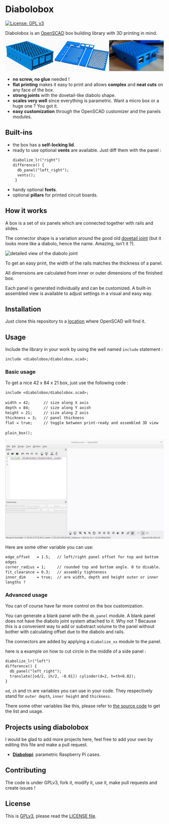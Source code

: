 # Diabolobox

[![License: GPL v3](https://img.shields.io/badge/License-GPLv3-blue.svg)](https://www.gnu.org/licenses/gpl-3.0)

Diabolobox is an [OpenSCAD](https://openscad.org/) box building library with 3D printing in mind.

![three pictures illustrating a raspberry pi case design and printed result](img/diabolobox_steps.webp "pimped diabolobox : a Raspberry Pi case")

* **no screw, no glue** needed !
* **flat printing** makes it easy to print and allows **complex** and **neat cuts** on any face of the box.
* **strong joints** with the dovetail-like diabolo shape.
* **scales very well** since everything is parametric. Want a micro box or a huge one ? You got it.
* **easy customization** through the OpenSCAD customizer and the panels modules.

## Built-ins
* the box has a **self-locking lid**.
* ready to use optional **vents** are available. Just diff them with the panel :
   ```openscad
   diabolize_lr("right")
   difference() {
     db_panel("left_right");
	 vents();
    }
	```	
* handy optional **feets**.
* optional **pillars** for printed circuit boards.

## How it works
A box is a set of six panels which are connected together with rails and slides.

The connector shape is a variation around the good old [dovetail joint](https://en.wikipedia.org/wiki/Dovetail_joint) (but it looks more like a diabolo, hence the name. Amazing, isn't it ?).

![detailed view of the diabolo joint](img/diabolo_joint.png "the diabolo joint")

To get an easy print, the width of the rails matches the thickness of a panel. 

All dimensions are calculated from inner or outer dimensions of the finished box.

Each panel is generated individually and can be customized. 
A built-in assembled view is available to adjust settings in a visual and easy way.

## Installation
Just clone this repository to a [location](https://en.wikibooks.org/wiki/OpenSCAD_User_Manual/Libraries) where OpenSCAD will find it.
## Usage
Include the library in your work by using the well named `include` statement :
```openscad
include <diabolobox/diabolobox.scad>;
```
### Basic usage
To get a nice 42 x 84 x 21 box, just use the following code :

```openscad
include <diabolobox/diabolobox.scad>;

width = 42;      // size along X axis
depth = 84;      // size along Y axish
height = 21;     // size along Z axis
thickness = 3;   // panel thickness
flat = true;     // toggle between print-ready and assembled 3D view

plain_box();
```

![capture of build a simple box in OpenSCAD](img/dbox_basic.webp)

Here are some other variable you can use:
```openscad
edge_offset   = 1.5;   // left/right panel offset for top and bottom edges
corner_radius = 1;     // rounded top and bottom angle. 0 to disable.
fit_clearance = 0.3;   // assembly tighteness
inner_dim     = true;  // are width, depth and height outer or inner lengths ?
```

### Advanced usage
You can of course have far more control on the box customization.

You can generate a blank panel with the `db_panel` module. 
A blank panel does not have the diabolo joint system attached to it. Why not ? Because this is a convenient way to add or substract volume to the panel without bother with calculating offset due to the diabolo and rails.

The connectors are added by applying a `diabolize_xx` module to the panel.

here is a example on how to cut circle in the middle of a side panel :

```
diabolize_lr("left")
difference() {
  db_panel("left_right");
  translate([od/2, ih/2, -0.01]) cylinder(d=2, h=th+0.02);
}
```
`od`, `ih` and `th` are variables you can use in your code.
They respectively stand for `outer depth`, `inner height` and `thickness`.

There some other variables like this, please refer to [the source code](diabolobox.scad) to get the list and usage. 


## Projects using diabolobox

I would be glad to add more projects here, feel free to add your own by editing this file and make a pull request.
* **[Diabolopi](https://github.com/ptitluc/diabolopi/)**: parametric Raspberry Pi cases.

## Contributing
 
The code is under GPLv3, fork it, modify it, use it, make pull requests and create issues !

## License
This is [GPLv3](https://www.gnu.org/licenses/gpl-3.0), please read the [LICENSE file](LICENSE).
 
